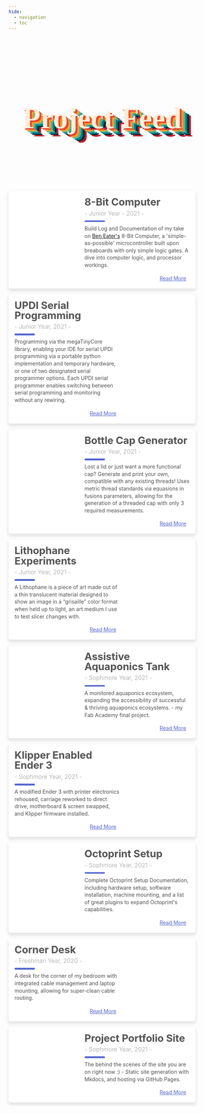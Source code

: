 ```yaml
---
hide:
  - navigation
  - toc
---
```


<link href="https://fonts.googleapis.com/css2?family=Niconne&display=swap" rel="stylesheet"> 

<style>

.post {
  display: flex;
  flex-direction: column;
  margin: 1rem auto;
  box-shadow: 0 5px 9px 2px rgba(0, 0, 0, 0.1);
  margin-bottom: 1.6%;
  background: #fff;
  line-height: 1.4;
  border-radius: 5px;
  overflow: hidden;
  z-index: 0;
}

.post:hover .photo {
  transform: scale(1.08) rotate(1deg);
}
.post .meta {
  position: relative;
  z-index: 0;
  height: 200px;
}
.post .photo {
  position: absolute;
  top: 0;
  right: 0;
  bottom: 0;
  left: 0;
  background-size: cover;
  background-position: center;
  transition: transform 0.2s;
}

.post .details a {
  -webkit-text-decoration: dotted underline;
          text-decoration: dotted underline;
}

.post .details .tags li {
  margin-right: 2px;
}
.post .details .tags li:first-child {
  margin-left: -4px;
}
.post .description {
  padding: 1rem;
  background: #fff;
  position: relative;
  z-index: 1;
}

.post .description h1 {
  line-height: 1;
  margin: 0;
  color: #525252;
  font-size: 1.7rem;
}
.post .description h2 {
  font-size: 1rem;
  font-weight: 300;
  color: #a2a2a2;
  margin-top: 5px;
}
.post .description .read-more {
  text-align: right;
}
.post .description .read-more a {
  color: #5466ce;
  display: inline-block;
  position: relative;
}
.post .description .read-more a:after {
  font-weight: 1000;
  content:  "-->";
  margin-left: -10px;
  opacity: 0;
  vertical-align: middle;
  transition: margin 0.3s, opacity 0.3s;
}
.post .description .read-more a:hover:after {
  margin-left: 5px;
  opacity: 1;
}
.post p {
  position: relative;
  color: #4f4f4f;
  margin: 1rem 0 0;
}
.post p:first-of-type {
  margin-top: 1.25rem;
}
.post p:first-of-type:before {
  content: "";
  position: absolute;
  height: 4.5px;
  background-color: #5466ce;
  width: 55px;
  top: -0.75rem;
  border-radius: 5px;
}
.post:hover .details {
  left: 0%;
}
@media (min-width: 640px) {
  .post {
    flex-direction: row;
    max-width: 700px;
  }
  .post .meta {
    flex-basis: 40%;
    height: auto;
  }
  .post .description {
    flex-basis: 60%;
  }
  .post .description:before {
    transform: skewX(-3deg);
    content: "";
    background: #fff;
    width: 30px;
    position: absolute;
    left: -10px;
    top: 0;
    bottom: 0;
    z-index: -1;
  }
  .post.alt {
    flex-direction: row-reverse;
  }
  .post.alt .description:before {
    left: inherit;
    right: -10px;
    transform: skew(3deg);
  }
  .post.alt .details {
    padding-left: 25px;
  }
}

.t{
      font-size: calc(70px + 16 * ((100vw - 600px) / 600));
      height:10vh;
      line-height:13vh;
      position: relative;
      top: -40px;
	    color: #fcedd8;
	   	font-family: 'Niconne', cursive;
	    font-weight: 900;
      text-shadow: 5px 4px 0px #eb452b, 
                  10px 7.5px 0px #efa032, 
                  15px 11px 0px #46b59b, 
                  20px 14.5px 0px #017e7f, 
                  25px 18px 0px #052939, 
                  30px 21.5px 0px #c11a2b;
}

</style>

<center>
<div class="t">Project Feed</div>
</center>

  <div class="post">
    <div class="meta">
      <div class="photo" style="background-image: url('../images/8-bitComputer/clockmodule.jpg')"></div>
    </div>
    <div class="description">
      <h1>8-Bit Computer</h1>
      <h2>- Junior Year - 2021 -</h2>
      <p> Build Log and Documentation of my take on <a href="https://eater.net/">Ben Eater's</a> 8-Bit Computer, a 'simple-as-possible' microcontroller built upon breaboards with only simple logic gates. A dive into computer logic, and processor workings.</p>
      <p class="read-more">
        <a href="../Projects/8-bit">Read More</a>
      </p>
    </div>
  </div>


  <div class="post alt">
    <div class="meta">
      <div class="photo" style="background-image: url('../images/SerialUPDI/ftdi2updisolderedtop.jpg')"></div>
    </div>
    <div class="description">
      <h1>UPDI Serial Programming</h1>
      <h2>- Junior Year, 2021 -</h2>
      <p>Programming via the megaTinyCore library, enabling your IDE for serial UPDI programming via a portable python implementation and temporary hardware, or one of two designated serial programmer options. Each UPDI serial programmer enables switching between serial programming and monitoring without any rewiring.</p>
      <p class="read-more">
        <a href="../Projects/SerialUPDI">Read More</a>
      </p>
    </div>
  </div>

  <div class="post">
    <div class="meta">
      <div class="photo" style="background-image: url('../images/ParametricGenerator/beautyshot1.jpg')"></div>
    </div>
    <div class="description">
      <h1>Bottle Cap Generator</h1>
      <h2>- Junior Year, 2021 -</h2>
      <p>Lost a lid or just want a more functional cap? Generate and print your own, compatible with any existing threads! Uses metric thread standards via equasions in fusions parameters, allowing for the generation of a threaded cap with only 3 required measurements.</p>
      <p class="read-more">
        <a href="../Projects/ParametricGenerator">Read More</a>
      </p>
    </div>
  </div>

  <div class="post alt">
    <div class="meta">
      <div class="photo" style="background-image: url('../images/LithophaneExperiments/friendslithophane.jpg')"></div>
    </div>
    <div class="description">
      <h1>Lithophane Experiments</h1>
      <h2>- Junior Year, 2021 -</h2>
      <p>A Lithophane is a piece of art made out of a thin translucent material designed to show an image in a “grisaille” color format when held up to light, an art medium I use to test slicer changes with.</p>
      <p class="read-more">
        <a href="../Projects/LithophaneExperiments">Read More</a>
      </p>
    </div>
  </div>

  <div class="post">
    <div class="meta">
      <div class="photo" style="background-image: url('../images/AssistiveAquaponics/tankhighlight.jpg')"></div>
    </div>
    <div class="description">
      <h1>Assistive Aquaponics Tank</h1>
      <h2>- Sophmore Year, 2021 -</h2>
      <p>A monitored aquaponics ecosystem, expanding the accessibility of successful & thriving aquaponics ecosystems. - my Fab Academy final project.</p>
      <p class="read-more">
        <a href="../Projects/AssistiveAquaponics">Read More</a>
      </p>
    </div>
  </div>

  <div class="post alt">
    <div class="meta">
      <div class="photo" style="background-image: url('../images/KlipperEnder3/directdrive.jpg')"></div>
    </div>
    <div class="description">
      <h1>Klipper Enabled Ender 3</h1>
      <h2>- Sophmore Year, 2021 -</h2>
      <p>A modified Ender 3 with printer electronics rehoused, carriage reworked to direct drive, motherboard & screen swapped, and Klipper firmware installed.</p>
      <p class="read-more">
        <a href="../Projects/KlipperEnder3">Read More</a>
      </p>
    </div>
  </div>

  <div class="post">
    <div class="meta">
      <div class="photo" style="background-image: url('../images/Octoprint/personaloctoprint.jpg')"></div>
    </div>
    <div class="description">
      <h1>Octoprint Setup</h1>
      <h2>- Sophmore Year, 2021 -</h2>
      <p>Complete Octoprint Setup Documentation, including hardware setup, software installation, machine mounting, and a list of great plugins to expand Octoprint's capabilities.</p>
      <p class="read-more">
        <a href="../Projects/Octoprint">Read More</a>
      </p>
    </div>
  </div>

  <div class="post alt">
    <div class="meta">
      <div class="photo" style="background-image: url('../images/CornerDesk/finishedwoodassembly.jpg')"></div>
    </div>
    <div class="description">
      <h1>Corner Desk</h1>
      <h2>- Freshman Year, 2020 -</h2>
      <p>A desk for the corner of my bedroom with integrated cable management and laptop mounting, allowing for super-clean cable routing.</p>
      <p class="read-more">
        <a href="../Projects/CornerDesk">Read More</a>
      </p>
    </div>
  </div>

  <div class="post">
    <div class="meta">
      <div class="photo" style="background-image: url('../images/PortfolioSite/highlightcode.jpg')"></div>
    </div>
    <div class="description">
      <h1>Project Portfolio Site</h1>
      <h2>- Sophmore Year, 2021 -</h2>
      <p>The behind the scenes of the site you are on right now :) - Static site generation with Mkdocs, and hosting via GitHub Pages.</p>
      <p class="read-more">
        <a href="../Projects/ProjectPortfolioSite">Read More</a>
      </p>
    </div>
  </div>

<!--- Post Template

  <div class="post">
    <div class="meta">
      <div class="photo" style="background-image: url('../images/')"></div>
    </div>
    <div class="description">
      <h1>Title</h1>
      <h2>- Date -</h2>
      <p> Lorem ipsum dolor sit amet, consectetur adipisicing elit. Ad eum dolorum architecto obcaecati enim dicta praesentium, quam nobis! Neque ad aliquam facilis numquam. Veritatis, sit.</p>
      <p class="read-more">
        <a href="../Projects/">Read More</a>
      </p>
    </div>
  </div>

  <div class="post alt">
    <div class="meta">
      <div class="photo" style="background-image: url('../images/')"></div>
    </div>
    <div class="description">
      <h1>Title</h1>
      <h2>- Date -</h2>
      <p>Lorem ipsum dolor sit amet, consectetur adipisicing elit. Ad eum dolorum architecto obcaecati enim dicta praesentium, quam nobis! Neque ad aliquam facilis numquam. Veritatis, sit.</p>
      <p class="read-more">
        <a href="../Projects/">Read More</a>
      </p>
    </div>
  </div>

-->